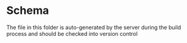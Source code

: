 # Schema

The file in this folder is auto-generated by the server during the build process and should be checked into version
control
